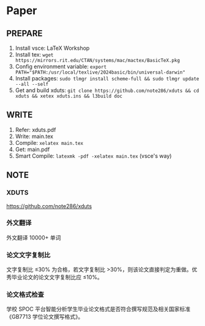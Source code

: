 # Paper

## PREPARE

1. Install vsce: LaTeX Workshop
2. Install tex: `wget https://mirrors.rit.edu/CTAN/systems/mac/mactex/BasicTeX.pkg`
3. Config environment variable: `export PATH="$PATH:/usr/local/texlive/2024basic/bin/universal-darwin"`
4. Install packages: `sudo tlmgr install scheme-full && sudo tlmgr update --all --self`
5. Get and build xduts: `git clone https://github.com/note286/xduts && cd xduts && xetex xduts.ins && l3build doc`

## WRITE

1. Refer: xduts.pdf
2. Write: main.tex
3. Compile: `xelatex main.tex`
4. Get: main.pdf
5. Smart Compile: `latexmk -pdf -xelatex main.tex` (vsce's way)

## NOTE

### XDUTS

https://github.com/note286/xduts

### 外文翻译

外文翻译 10000+ 单词

### 论文文字复制比

文字复制比 ≤30% 为合格，若文字复制比 >30%，则该论文直接判定为重做。优秀毕业论文的论文文字复制比应 ≤10%。

### 论文格式检查

学校 SPOC 平台智能分析学生毕业论文格式是否符合撰写规范及相关国家标准《GB7713 学位论文撰写格式》。
